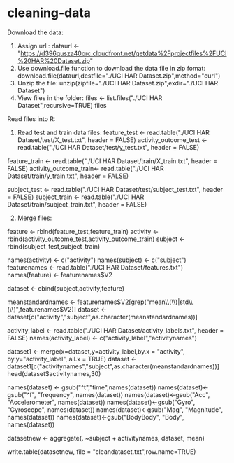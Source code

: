 # cleaning-data

Download the data:
1. Assign url : dataurl <- "https://d396qusza40orc.cloudfront.net/getdata%2Fprojectfiles%2FUCI%20HAR%20Dataset.zip"
2. Use download.file function to download the data file in zip fomat: 
download.file(dataurl,destfile="./UCI HAR Dataset.zip",method="curl")
3. Unzip the file: unzip(zipfile="./UCI HAR Dataset.zip",exdir="./UCI HAR Dataset")
4. View files in the folder: 
files <- list.files("./UCI HAR Dataset",recursive=TRUE)
files

Read files into R:
1. Read test and train data files:
feature_test <- read.table("./UCI HAR Dataset/test/X_test.txt", header = FALSE)
activity_outcome_test <- read.table("./UCI HAR Dataset/test/y_test.txt", header = FALSE)

feature_train <- read.table("./UCI HAR Dataset/train/X_train.txt", header = FALSE)
activity_outcome_train<- read.table("./UCI HAR Dataset/train/y_train.txt", header = FALSE)

subject_test <- read.table("./UCI HAR Dataset/test/subject_test.txt", header = FALSE)
subject_train <- read.table("./UCI HAR Dataset/train/subject_train.txt", header = FALSE)

2. Merge files:

feature <- rbind(feature_test,feature_train)
activity <- rbind(activity_outcome_test,activity_outcome_train)
subject <- rbind(subject_test,subject_train)

names(activity) <- c("activity")
names(subject) <- c("subject")
featurenames <- read.table("./UCI HAR Dataset/features.txt")
names(feature) <- featurenames$V2

dataset <- cbind(subject,activity,feature)

meanstandardnames <- featurenames$V2[grep("mean\\(\\)|std\\(\\)",featurenames$V2)]
dataset <- dataset[c("activity","subject",as.character(meanstandardnames))]

activity_label <- read.table("./UCI HAR Dataset/activity_labels.txt", header = FALSE)
names(activity_label) <- c("activity_label","activitynames")

dataset1 <- merge(x=dataset,y=activity_label,by.x = "activity", by.y="activity_label", all.x = TRUE)
dataset <- dataset1[c("activitynames","subject",as.character(meanstandardnames))]
head(dataset$activitynames,30)

names(dataset) <- gsub("^t","time",names(dataset))
names(dataset)<-gsub("^f", "frequency", names(dataset))
names(dataset)<-gsub("Acc", "Accelerometer", names(dataset))
names(dataset)<-gsub("Gyro", "Gyroscope", names(dataset))
names(dataset)<-gsub("Mag", "Magnitude", names(dataset))
names(dataset)<-gsub("BodyBody", "Body", names(dataset))

datasetnew <- aggregate(. ~subject + activitynames, dataset, mean)

write.table(datasetnew, file = "cleandataset.txt",row.name=TRUE)




